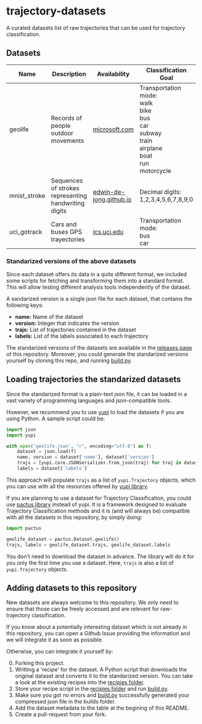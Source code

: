 # trajectory-datasets

A curated datasets list of raw trajectories that can be used for trajectory
classification.


## Datasets

| Name         | Description                                          | Availability                                                                           | Classification Goal                                                                                            |
|--------------|------------------------------------------------------|----------------------------------------------------------------------------------------|----------------------------------------------------------------------------------------------------------------|
| geolife      | Records of people outdoor movements                  | [microsoft.com](https://www.microsoft.com/en-us/download/confirmation.aspx?id=52367)   | Transportation mode:<br>walk<br>bike<br>bus<br>car<br>subway<br>train<br>airplane<br>boat<br>run<br>motorcycle |
| mnist_stroke | Sequences of strokes representing handwriting digits | [edwin-de-jong.github.io](https://edwin-de-jong.github.io/blog/mnist-sequence-data/)   | Decimal digits: <br> 1,2,3,4,5,6,7,8,9,0                                                                       |
| uci_gotrack  | Cars and buses GPS trayectories                      | [ics.uci.edu](https://archive.ics.uci.edu/ml/datasets/GPS+Trajectories#)               | Transportation mode:<br>bus<br>car                                                                             |


### Standarized versions of the above datasets

Since each dataset offers its data in a quite different format, we included
some scripts for fetching and transforming them into a standard format. This
will allow testing different analysis tools independently of the dataset.

A sandarized version is a single json file for each dataset, that contains the
following keys:
- **name:** Name of the dataset
- **version:** Integer that indicates the version
- **trajs:** List of trajectories contained in the dataset
- **labels:** List of the labels associated to each trajectory

The standarized versions of the datasets are available in the [releases
page](https://github.com/yupidevs/trajectory-datasets/releases) of this
repository. Moreover, you could generate the standarized versions yourself by
cloning this repo, and running [build.py](build.py).

## Loading trajectories the standarized datasets

Since the standarized format is a plain-text json file, it can be loaded in a
vast variety of programming languages and json-compatible tools.

However, we recommend you to use [yupi](https://github.com/yupidevs/yupi) to
load the datasets if you are using Python. A sample script could be:

```python
import json
import yupi

with open('geolife.json', "r", encoding="utf-8") as f:
    dataset = json.load(f)
    name, version = dataset['name'], dataset['version']
    trajs = [yupi.core.JSONSerializer.from_json(traj) for traj in dataset['trajs']]
    labels = dataset['labels']    
```

This approach will populate `trajs` as a list of `yupi.Trajectory` objects,
which you can use with all the resources offered by [yupi
library](https://github.com/yupidevs/yupi).

If you are planning to use a dataset for Trajectory Classification, you could
use [pactus library](https://github.com/yupidevs/pactus) instead of yupi. It is
a framework designed to evaluate Trajectory Classification methods and it is
(and will always be) compatible with all the datasets in this repository, by
simply doing:

```python
import pactus

geolife_dataset = pactus.Dataset.geolife()  
trajs, labels = geolife_dataset.trajs, geolife_dataset.labels
```

You don't need to download the dataset in advance. The library will do it for
you only the first time you use a dataset. Here, `trajs` is also a list of
`yupi.Trajectory` objects.


## Adding datasets to this repository

New datasets are always welcome to this repository. We only need to ensure that
those can be freely accessed and are relevant for raw-trajectory classification.

If you know about a potentially interesting dataset which is not already in
this repository, you can open a Github Issue providing the information and we
will integrate it as soon as possible.

Otherwise, you can integrate it yourself by:

0. Forking this project.
1. Writting a 'recipe' for the dataset. A Python script that downloads the original dataset and converts it
to the standarized version. You can take a look at the existing recipes into the [recipies folder](recipes/).
2. Store your recipe script in the [recipies folder](recipes/) and run [build.py](build.py).
3. Make sure you got no errors and [build.py](build.py) successfully generated your compressed json file in the builds folder.
4. Add the dataset metadata to the table at the begining of this README.
5. Create a pull-request from your fork.

